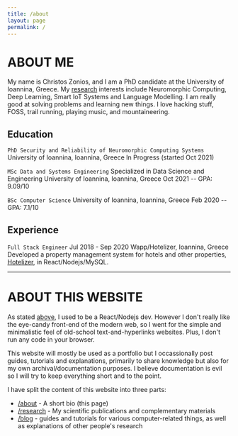 ```yaml
---
title: /about
layout: page
permalink: /
---
```


# ABOUT ME

My name is Christos Zonios, and I am a PhD candidate at the University of Ioannina, Greece.
My [research](/research) interests include Neuromorphic Computing, Deep Learning, Smart IoT Systems and Language Modelling.
I am really good at solving problems and learning new things. I love hacking stuff, FOSS, trail running, playing music, and mountaineering.

## Education

`PhD Security and Reliability of Neuromorphic Computing Systems`
University of Ioannina, Ioannina, Greece
In Progress (started Oct 2021)

`MSc Data and Systems Engineering`
Specialized in Data Science and Engineering
University of Ioannina, Ioannina, Greece
Oct 2021 -- GPA: 9.09/10

`BSc Computer Science`
University of Ioannina, Ioannina, Greece
Feb 2020 -- GPA: 7.1/10

## Experience

`Full Stack Engineer`
Jul 2018 - Sep 2020
Wapp/Hotelizer, Ioannina, Greece
Developed a property management system for hotels and other properties, [Hotelizer](https://hotelizer.net), in React/Nodejs/MySQL.

---

# ABOUT THIS WEBSITE

As stated [above](#experience), I used to be a React/Nodejs dev. However I don't really like the eye-candy front-end of the modern web, so I went for the simple and minimalistic feel of old-school text-and-hyperlinks websites. Plus, I don't run any code in your browser.

This website will mostly be used as a portfolio but I occassionally post guides, tutorials and explanations, primarily to share knowledge but also for my own archival/documentation purposes.
I believe documentation is evil so I will try to keep everything short and to the point.

I have split the content of this website into three parts:
* [/about](/) - A short bio (this page)
* [/research](/research) - My scientific publications and complementary materials
* [/blog](/blog) - guides and tutorials for various computer-related things, as well as explanations of other people's research

<!--
a given wire happens to be carrying \\(\lvert 0\rangle \\).
By that we mean that it's carrying the linear combination
$$\begin{psmallmatrix} 1 \\ 0 \end{psmallmatrix}$$
-->
